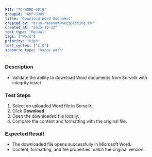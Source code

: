 ```yaml
---
FII: "TC-WORD-0019"
groupId: "GRP-0005"
title: "Download Word Document"
created_by: "arun-ramanan@netspective.in"
created_at: "2025-10-22"
test_type: "Manual"
tags: ["Word"]
priority: "High"
test_cycles: ["1.0"]
scenario_type: "happy path"
---
```


### Description
- Validate the ability to download Word documents from Surveilr with integrity intact.

### Test Steps
1. Select an uploaded Word file in Surveilr.  
2. Click **Download**.  
3. Open the downloaded file locally.  
4. Compare the content and formatting with the original file.  

### Expected Result
- The downloaded file opens successfully in Microsoft Word.  
- Content, formatting, and file properties match the original version.
